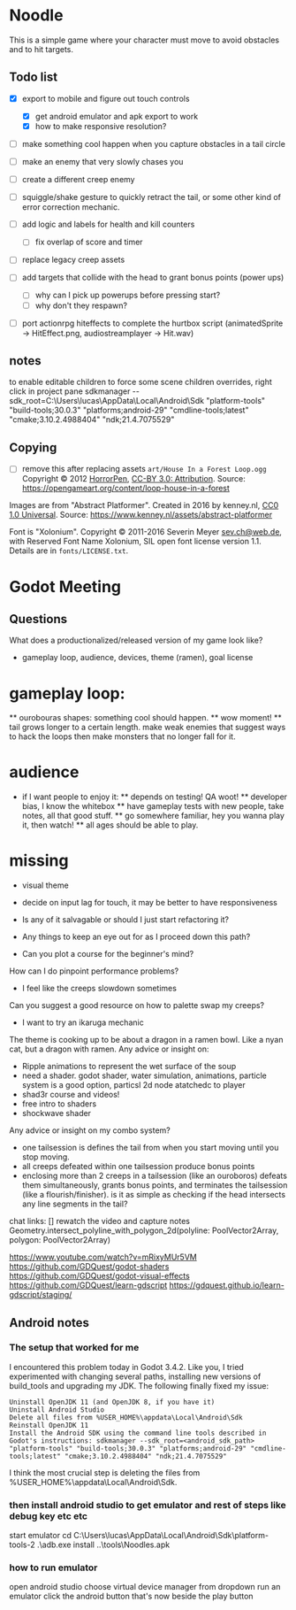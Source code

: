 # Noodle
This is a simple game where your character must move
to avoid obstacles and to hit targets.

## Todo list
- [x] export to mobile and figure out touch controls
    - [x] get android emulator and apk export to work
    - [x] how to make responsive resolution?
- [ ] make something cool happen when you capture obstacles in a tail circle
- [ ] make an enemy that very slowly chases you
- [ ] create a different creep enemy
- [ ] squiggle/shake gesture to quickly retract the tail, or some other kind of error correction mechanic.
- [ ] add logic and labels for health and kill counters
    - [ ] fix overlap of score and timer 
- [ ] replace legacy creep assets
- [ ] add targets that collide with the head to grant bonus points (power ups)
    - [ ] why can I pick up powerups before pressing start?
    - [ ] why don't they respawn?
- [ ] port actionrpg hiteffects to complete the hurtbox script (animatedSprite -> HitEffect.png, audiostreamplayer -> Hit.wav)


## notes
to enable editable children to force some scene children overrides, right click in project pane
sdkmanager --sdk_root=C:\Users\lucas\AppData\Local\Android\Sdk "platform-tools" "build-tools;30.0.3" "platforms;android-29" "cmdline-tools;latest" "cmake;3.10.2.4988404" "ndk;21.4.7075529"

## Copying
- [ ] remove this after replacing assets
`art/House In a Forest Loop.ogg` Copyright &copy; 2012 [HorrorPen](https://opengameart.org/users/horrorpen), [CC-BY 3.0: Attribution](http://creativecommons.org/licenses/by/3.0/). Source: https://opengameart.org/content/loop-house-in-a-forest

Images are from "Abstract Platformer". Created in 2016 by kenney.nl, [CC0 1.0 Universal](http://creativecommons.org/publicdomain/zero/1.0/). Source: https://www.kenney.nl/assets/abstract-platformer

Font is "Xolonium". Copyright &copy; 2011-2016 Severin Meyer <sev.ch@web.de>, with Reserved Font Name Xolonium, SIL open font license version 1.1. Details are in `fonts/LICENSE.txt`.


# Godot Meeting

## Questions
What does a productionalized/released version of my game look like?
* gameplay loop, audience, devices, theme (ramen), goal license

# gameplay loop:
** ourobouras shapes: something cool should happen.
** wow moment!
** tail grows longer to a certain length. make weak enemies that suggest ways to hack the loops
then make monsters that no longer fall for it.
# audience
* if I want people to enjoy it:
** depends on testing! QA woot!
** developer bias, I know the whitebox
** have gameplay tests with new people, take notes, all that good stuff.
** go somewhere familiar, hey you wanna play it, then watch!
** all ages should be able to play.
# missing
* visual theme
* decide on input lag for touch, it may be better to have responsiveness


* Is any of it salvagable or should I just start refactoring it?
* Any things to keep an eye out for as I proceed down this path?
* Can you plot a course for the beginner's mind?

How can I do pinpoint performance problems?
* I feel like the creeps slowdown sometimes

Can you suggest a good resource on how to palette swap my creeps?
* I want to try an ikaruga mechanic

The theme is cooking up to be about a dragon in a ramen bowl. Like a nyan cat, but a dragon with ramen.
Any advice or insight on:
* Ripple animations to represent the wet surface of the soup
* need a shader. godot shader, water simulation, animations, particle system is a good option, particsl 2d node atatchedc to player     
* shad3r course and videos!
* free intro to shaders
* shockwave shader

Any advice or insight on my combo system?
* one tailsession is defines the tail from when you start moving until you stop moving.
* all creeps defeated within one tailsession produce bonus points
* enclosing more than 2 creeps in a tailsession (like an ouroboros) defeats them simultaneously, grants bonus points, and terminates the tailsession (like a flourish/finisher). is it as simple as checking if the head intersects any line segments in the tail?


chat links:
[] rewatch the video and capture notes
Geometry.intersect_polyline_with_polygon_2d(polyline: PoolVector2Array, polygon: PoolVector2Array)

https://www.youtube.com/watch?v=mRixyMUr5VM
https://github.com/GDQuest/godot-shaders
https://github.com/GDQuest/godot-visual-effects
https://github.com/GDQuest/learn-gdscript
https://gdquest.github.io/learn-gdscript/staging/


## Android notes
### The setup that worked for me
I encountered this problem today in Godot 3.4.2. Like you, I tried experimented with changing several paths, installing new versions of build_tools and upgrading my JDK. The following finally fixed my issue:

    Uninstall OpenJDK 11 (and OpenJDK 8, if you have it)
    Uninstall Android Studio
    Delete all files from %USER_HOME%\appdata\Local\Android\Sdk
    Reinstall OpenJDK 11
    Install the Android SDK using the command line tools described in Godot's instructions: sdkmanager --sdk_root=<android_sdk_path> "platform-tools" "build-tools;30.0.3" "platforms;android-29" "cmdline-tools;latest" "cmake;3.10.2.4988404" "ndk;21.4.7075529"

I think the most crucial step is deleting the files from %USER_HOME%\appdata\Local\Android\Sdk. 

### then install android studio to get emulator and rest of steps like debug key etc etc
start emulator
cd C:\Users\lucas\AppData\Local\Android\Sdk\platform-tools-2
.\adb.exe install ..\tools\Noodles.apk

### how to run emulator
open android studio
choose virtual device manager from dropdown
run an emulator
click the android button that's now beside the play button

